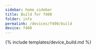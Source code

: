 ```yaml
---
sidebar: home_sidebar
title: Build for f400
folder: info
permalink: /devices/f400/build
device: f400
---
```

{% include templates/device_build.md %}
